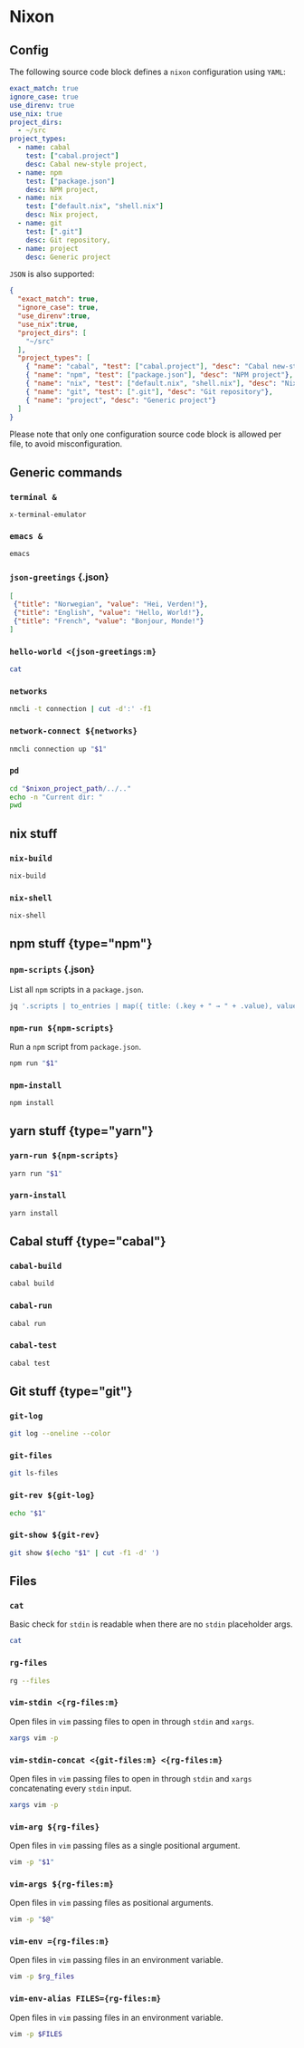 # Nixon

## Config

The following source code block defines a `nixon` configuration using `YAML`:

``` yaml config
exact_match: true
ignore_case: true
use_direnv: true
use_nix: true
project_dirs:
  - ~/src
project_types:
  - name: cabal
    test: ["cabal.project"]
    desc: Cabal new-style project,
  - name: npm
    test: ["package.json"]
    desc: NPM project,
  - name: nix
    test: ["default.nix", "shell.nix"]
    desc: Nix project,
  - name: git
    test: [".git"]
    desc: Git repository,
  - name: project
    desc: Generic project
```

`JSON` is also supported:

``` json config
{
  "exact_match": true,
  "ignore_case": true,
  "use_direnv":true,
  "use_nix":true,
  "project_dirs": [
    "~/src"
  ],
  "project_types": [
    { "name": "cabal", "test": ["cabal.project"], "desc": "Cabal new-style project"},
    { "name": "npm", "test": ["package.json"], "desc": "NPM project"},
    { "name": "nix", "test": ["default.nix", "shell.nix"], "desc": "Nix project"},
    { "name": "git", "test": [".git"], "desc": "Git repository"},
    { "name": "project", "desc": "Generic project"}
  ]
}
```

Please note that only one configuration source code block is allowed per file,
to avoid misconfiguration.

## Generic commands

### `terminal &`

```
x-terminal-emulator
```

### `emacs &`

```bash
emacs
```

### `json-greetings` {.json}

```json
[
 {"title": "Norwegian", "value": "Hei, Verden!"},
 {"title": "English", "value": "Hello, World!"},
 {"title": "French", "value": "Bonjour, Monde!"}
]
```

### `hello-world <{json-greetings:m}`

```bash
cat
```

### `networks`

```bash
nmcli -t connection | cut -d':' -f1
```

### `network-connect ${networks}`

```bash
nmcli connection up "$1"
```

### `pd`

```bash
cd "$nixon_project_path/../.."
echo -n "Current dir: "
pwd
```

## nix stuff

### `nix-build`

```bash
nix-build
```

### `nix-shell`

```bash
nix-shell
```

## npm stuff {type="npm"}

### `npm-scripts` {.json}

List all `npm` scripts in a `package.json`.

```bash
jq '.scripts | to_entries | map({ title: (.key + " → " + .value), value: .key })' package.json
```

### `npm-run ${npm-scripts}`

Run a `npm` script from `package.json`.

```bash
npm run "$1"
```

### `npm-install`

```bash
npm install
```

## yarn stuff {type="yarn"}

### `yarn-run ${npm-scripts}`

```bash
yarn run "$1"
```

### `yarn-install`

```bash
yarn install
```

## Cabal stuff {type="cabal"}

### `cabal-build`

```bash
cabal build
```

### `cabal-run`

```bash
cabal run
```

### `cabal-test`

```bash
cabal test
```

## Git stuff {type="git"}

### `git-log`

```bash
git log --oneline --color
```

### `git-files`

```bash
git ls-files
```

### `git-rev ${git-log}`

```bash
echo "$1"
```

### `git-show ${git-rev}`

```bash
git show $(echo "$1" | cut -f1 -d' ')
```

## Files

### `cat`

Basic check for `stdin` is readable when there are no `stdin` placeholder args.

```bash
cat
```

### `rg-files`

```bash
rg --files
```

### `vim-stdin <{rg-files:m}`

Open files in `vim` passing files to open in through `stdin` and `xargs`.

```bash
xargs vim -p
```

### `vim-stdin-concat <{git-files:m} <{rg-files:m}`

Open files in `vim` passing files to open in through `stdin` and `xargs`
concatenating every `stdin` input.

```bash
xargs vim -p
```

### `vim-arg ${rg-files}`

Open files in `vim` passing files as a single positional argument.

```bash
vim -p "$1"
```

### `vim-args ${rg-files:m}`

Open files in `vim` passing files as positional arguments.

```bash
vim -p "$@"
```

### `vim-env ={rg-files:m}`

Open files in `vim` passing files in an environment variable.

```bash
vim -p $rg_files
```

### `vim-env-alias FILES={rg-files:m}`

Open files in `vim` passing files in an environment variable.

```bash
vim -p $FILES
```
